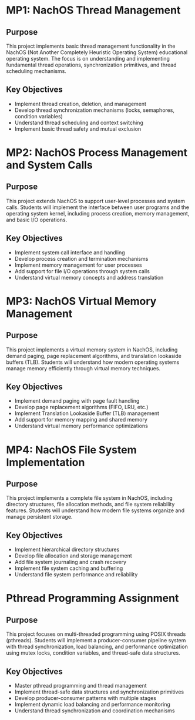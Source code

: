 # MP1: NachOS Thread Management

## Purpose

This project implements basic thread management functionality in the NachOS (Not Another Completely Heuristic Operating System) educational operating system. The focus is on understanding and implementing fundamental thread operations, synchronization primitives, and thread scheduling mechanisms.

## Key Objectives

- Implement thread creation, deletion, and management
- Develop thread synchronization mechanisms (locks, semaphores, condition variables)
- Understand thread scheduling and context switching
- Implement basic thread safety and mutual exclusion



# MP2: NachOS Process Management and System Calls

## Purpose

This project extends NachOS to support user-level processes and system calls. Students will implement the interface between user programs and the operating system kernel, including process creation, memory management, and basic I/O operations.

## Key Objectives

- Implement system call interface and handling
- Develop process creation and termination mechanisms
- Implement memory management for user processes
- Add support for file I/O operations through system calls
- Understand virtual memory concepts and address translation



# MP3: NachOS Virtual Memory Management

## Purpose

This project implements a virtual memory system in NachOS, including demand paging, page replacement algorithms, and translation lookaside buffers (TLB). Students will understand how modern operating systems manage memory efficiently through virtual memory techniques.

## Key Objectives

- Implement demand paging with page fault handling
- Develop page replacement algorithms (FIFO, LRU, etc.)
- Implement Translation Lookaside Buffer (TLB) management
- Add support for memory mapping and shared memory
- Understand virtual memory performance optimizations



# MP4: NachOS File System Implementation

## Purpose

This project implements a complete file system in NachOS, including directory structures, file allocation methods, and file system reliability features. Students will understand how modern file systems organize and manage persistent storage.

## Key Objectives

- Implement hierarchical directory structures
- Develop file allocation and storage management
- Add file system journaling and crash recovery
- Implement file system caching and buffering
- Understand file system performance and reliability



# Pthread Programming Assignment

## Purpose

This project focuses on multi-threaded programming using POSIX threads (pthreads). Students will implement a producer-consumer pipeline system with thread synchronization, load balancing, and performance optimization using mutex locks, condition variables, and thread-safe data structures.

## Key Objectives

- Master pthread programming and thread management
- Implement thread-safe data structures and synchronization primitives
- Develop producer-consumer patterns with multiple stages
- Implement dynamic load balancing and performance monitoring
- Understand thread synchronization and coordination mechanisms
